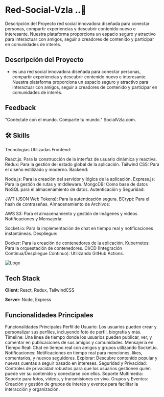 
# Red-Social-Vzla ..🎈

Descripción del Proyecto
red social innovadora diseñada para conectar personas, compartir experiencias y descubrir contenido nuevo e interesante. Nuestra plataforma proporciona un espacio seguro y atractivo para interactuar con amigos, seguir a creadores de contenido y participar en comunidades de interés.


## Descripción del Proyecto

 -  es una red social innovadora diseñada para conectar personas, compartir experiencias y descubrir contenido nuevo e interesante. Nuestra plataforma proporciona un espacio seguro y atractivo para interactuar con amigos, seguir a creadores de contenido y participar en comunidades de interés.


## Feedback

"Conéctate con el mundo. Comparte tu mundo." SocialVzla.com. 


## 🛠 Skills
Tecnologías Utilizadas
Frontend:

React.js: Para la construcción de la interfaz de usuario dinámica y reactiva.
Redux: Para la gestión del estado global de la aplicación.
Tailwind CSS: Para el diseño estilizado y moderno.
Backend:

Node.js: Para la creación del servidor y lógica de la aplicación.
Express.js: Para la gestión de rutas y middleware.
MongoDB: Como base de datos NoSQL para el almacenamiento de datos.
Autenticación y Seguridad:

JWT (JSON Web Tokens): Para la autenticación segura.
BCrypt: Para el hash de contraseñas.
Almacenamiento de Archivos:

AWS S3: Para el almacenamiento y gestión de imágenes y videos.
Notificaciones y Mensajería:

Socket.io: Para la implementación de chat en tiempo real y notificaciones instantáneas.
Despliegue:

Docker: Para la creación de contenedores de la aplicación.
Kubernetes: Para la orquestación de contenedores.
CI/CD (Integración Continua/Despliegue Continuo): Utilizando GitHub Actions.


![Logo](https://dev-to-uploads.s3.amazonaws.com/uploads/articles/th5xamgrr6se0x5ro4g6.png)


## Tech Stack

**Client:** React, Redux, TailwindCSS

**Server:** Node, Express





## Funcionalidades Principales

Funcionalidades Principales
Perfil de Usuario: Los usuarios pueden crear y personalizar sus perfiles, incluyendo foto de perfil, biografía y más.
Timeline: Una línea de tiempo donde los usuarios pueden publicar, ver, y comentar en publicaciones de sus amigos y comunidades.
Mensajería en Tiempo Real: Chat en tiempo real con amigos y grupos utilizando Socket.io.
Notificaciones: Notificaciones en tiempo real para menciones, likes, comentarios, y nuevos seguidores.
Explorar: Descubre contenido popular y nuevas cuentas a seguir basado en intereses.
Seguridad y Privacidad: Controles de privacidad robustos para que los usuarios gestionen quién puede ver su contenido y conectarse con ellos.
Soporte Multimedia: Soporte para fotos, videos, y transmisiones en vivo.
Grupos y Eventos: Creación y gestión de grupos de interés y eventos para facilitar la interacción y organización.

